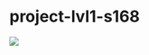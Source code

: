 # project-lvl1-s168
<a href="https://codeclimate.com/github/Sacujo/project-lvl1-s168/test_coverage"><img src="https://api.codeclimate.com/v1/badges/d7e782caae4a6ee78988/test_coverage" /></a>
